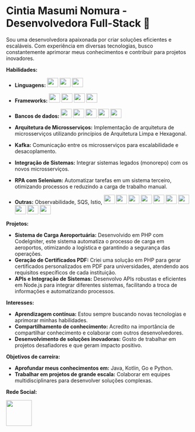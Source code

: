 # Cintia Masumi Nomura - Desenvolvedora Full-Stack 👋

Sou uma desenvolvedora apaixonada por criar soluções eficientes e escaláveis. Com experiência em diversas tecnologias, busco constantemente aprimorar meus conhecimentos e contribuir para projetos inovadores.
    
          

**Habilidades:** 

* **Linguagens:**
  <img  height="25" width="30" src="https://cdn.jsdelivr.net/gh/devicons/devicon@latest/icons/php/php-original.svg" />
  <img  height="25" width="30" src="https://cdn.jsdelivr.net/gh/devicons/devicon@latest/icons/nodejs/nodejs-original-wordmark.svg" />
  <img  height="25" width="30" src="https://cdn.jsdelivr.net/gh/devicons/devicon@latest/icons/javascript/javascript-original.svg" />
* **Frameworks:** 
  <img height="25" width="30" src="https://cdn.jsdelivr.net/gh/devicons/devicon@latest/icons/codeigniter/codeigniter-plain.svg" />
  <img height="25" width="30" src="https://cdn.jsdelivr.net/gh/devicons/devicon@latest/icons/laravel/laravel-original-wordmark.svg" />
  <img height="25" width="30" src="https://cdn.jsdelivr.net/gh/devicons/devicon@latest/icons/express/express-original-wordmark.svg" />
  <img height="25" width="30" src="https://cdn.jsdelivr.net/gh/devicons/devicon@latest/icons/nestjs/nestjs-original-wordmark.svg" />

* **Bancos de dados:** 
  <img height="25" width="30" src="https://cdn.jsdelivr.net/gh/devicons/devicon@latest/icons/mysql/mysql-original-wordmark.svg" />
  <img height="25" width="30" src="https://cdn.jsdelivr.net/gh/devicons/devicon@latest/icons/postgresql/postgresql-original-wordmark.svg" />
  <img height="25" width="30" src="https://cdn.jsdelivr.net/gh/devicons/devicon@latest/icons/oracle/oracle-original.svg" />
  <img height="25" width="30" src="https://cdn.jsdelivr.net/gh/devicons/devicon@latest/icons/redis/redis-original-wordmark.svg" />
  <img height="25" width="30" src="https://cdn.jsdelivr.net/gh/devicons/devicon@latest/icons/sqlite/sqlite-original-wordmark.svg" />

* **Arquitetura de Microsserviços:** Implementação de arquitetura de microsserviços utilizando princípios de Arquitetura Limpa e Hexagonal. 
* **Kafka:** Comunicação entre os microsserviços para escalabilidade e desacoplamento. 
* **Integração de Sistemas:** Integrar sistemas legados (monorepo) com os novos microsserviços.
* **RPA com Selenium:** Automatizar tarefas em um sistema terceiro, otimizando processos e reduzindo a carga de trabalho manual.
* **Outras:** Observabilidade, SQS, Istio,
  <img height="25" width="30" src="https://cdn.jsdelivr.net/gh/devicons/devicon@latest/icons/typescript/typescript-original.svg" />
  <img height="25" width="30" src="https://cdn.jsdelivr.net/gh/devicons/devicon@latest/icons/amazonwebservices/amazonwebservices-original-wordmark.svg" />
  <img height="25" width="30" src="https://cdn.jsdelivr.net/gh/devicons/devicon@latest/icons/jenkins/jenkins-original.svg" />
  <img height="25" width="30" src="https://cdn.jsdelivr.net/gh/devicons/devicon@latest/icons/vitest/vitest-plain.svg" />
  <img height="25" width="30" src="https://cdn.jsdelivr.net/gh/devicons/devicon@latest/icons/jest/jest-plain.svg" />
  <img height="25" width="30" src="https://cdn.jsdelivr.net/gh/devicons/devicon@latest/icons/docker/docker-original-wordmark.svg" />
  <img height="25" width="30" src="https://cdn.jsdelivr.net/gh/devicons/devicon@latest/icons/git/git-original-wordmark.svg" />
  <img height="25" width="30" src="https://cdn.jsdelivr.net/gh/devicons/devicon@latest/icons/mocha/mocha-plain.svg" />
  <img height="25" width="30" src="https://cdn.jsdelivr.net/gh/devicons/devicon@latest/icons/swagger/swagger-original.svg" />
  <img height="25" width="30"  src="https://cdn.jsdelivr.net/gh/devicons/devicon@latest/icons/apachekafka/apachekafka-original-wordmark.svg" />


**Projetos:**

* **Sistema de Carga Aeroportuária:** Desenvolvido em PHP com CodeIgniter, este sistema automatiza o processo de carga em aeroportos, otimizando a logística e garantindo a segurança das operações.
* **Geração de Certificados PDF:** Criei uma solução em PHP para gerar certificados personalizados em PDF para universidades, atendendo aos requisitos específicos de cada instituição.
* **APIs e Integração de Sistemas:** Desenvolvo APIs robustas e eficientes em Node.js para integrar diferentes sistemas, facilitando a troca de informações e automatizando processos.

**Interesses:**

* **Aprendizagem contínua:** Estou sempre buscando novas tecnologias e aprimorar minhas habilidades.
* **Compartilhamento de conhecimento:** Acredito na importância de compartilhar conhecimento e colaborar com outros desenvolvedores.
* **Desenvolvimento de soluções inovadoras:** Gosto de trabalhar em projetos desafiadores e que geram impacto positivo.

**Objetivos de carreira:**

* **Aprofundar meus conhecimentos em:** Java, Kotlin, Go e Python.
* **Trabalhar em projetos de grande escala:** Colaborar em equipes multidisciplinares para desenvolver soluções complexas.

**Rede Social:**

 [<img height="70" width="70" src="https://cdn.jsdelivr.net/gh/devicons/devicon@latest/icons/linkedin/linkedin-original-wordmark.svg" />
](https://www.linkedin.com/in/cintia-masumi-nomura-3770a7b1/)
<!--
**cintiamasumi/cintiamasumi** is a ✨ _special_ ✨ repository because its `README.md` (this file) appears on your GitHub profile.

Here are some ideas to get you started:

- 🔭 I’m currently working on ...
- 🌱 I’m currently learning ...
- 👯 I’m looking to collaborate on ...
- 🤔 I’m looking for help with ...
- 💬 Ask me about ...
- 📫 How to reach me: ...
- 😄 Pronouns: ...
- ⚡ Fun fact: ...
-->
